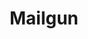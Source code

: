 ---
blog: https://mailgun.com/blog
codehost: https://github.com/https://github.com/mailgun/validator-demo
facebook: https://facebook.com/mailgun
logohandle: mailgun
sort: mailgun
title: Mailgun
twitter: https://x.com/Mail_Gun
website: https://www.mailgun.com/
---